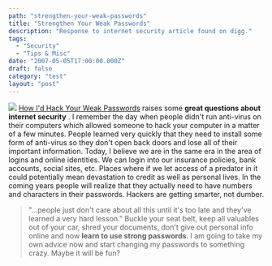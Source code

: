 ```yaml
---
path: "strengthen-your-weak-passwords"
title: "Strengthen Your Weak Passwords"
description: "Response to internet security article found on digg."
tags: 
  - "Security"
  - "Tips & Misc"
date: "2007-05-05T17:00:00.000Z"
draft: false
category: "test"
layout: "post"
---
```


![](http://marcgrabanski.com/img/internet-security.gif)
[How I'd Hack Your Weak Passwords](http://onemansblog.com/2007/03/26/how-id-hack-your-weak-passwords/) raises some **great questions about internet security** . I remember the day when people didn't run anti-virus on their computers which allowed someone to hack your computer in a matter of a few minutes. People learned very quickly that they need to install some form of anti-virus so they don't open back doors and lose all of their important information. Today, I believe we are in the same era in the area of logins and online identities. We can login into our insurance policies, bank accounts, social sites, etc. Places where if we let access of a predator in it could potentially mean devastation to credit as well as personal lives. In the coming years people will realize that they actually need to have numbers and characters in their passwords. Hackers are getting smarter, not dumber.
> "...people just don't care about all this until it's too late and they've learned a very hard lesson."
Buckle your seat belt, keep all valuables out of your car, shred your documents, don't give out personal info online and now **learn to use strong passwords**. I am going to take my own advice now and start changing my passwords to something crazy. Maybe it will be fun?